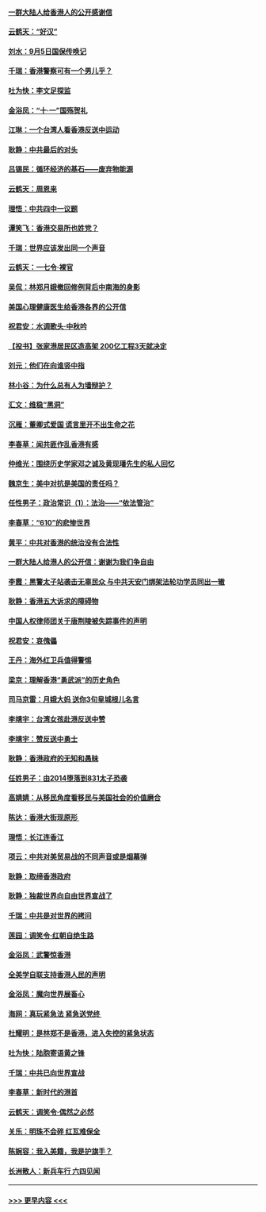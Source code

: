 #### [一群大陆人给香港人的公开感谢信](../pages/nsc993/n11514797.md?t=09112200) 
#### [云鹤天：“好汉”](../pages/nsc993/n11513536.md?t=09112200) 
#### [刘水：9月5日国保传唤记](../pages/nsc993/n11513460.md?t=09112200) 
#### [千瑞：香港警察可有一个男儿乎？](../pages/nsc993/n11513109.md?t=09112200) 
#### [吐为快：李文足探监](../pages/nsc993/n11509622.md?t=09112200) 
#### [金浴凤：“十‧一”国殇贺礼](../pages/nsc993/n11509593.md?t=09112200) 
#### [江琳：一个台湾人看香港反送中运动](../pages/nsc993/n11509211.md?t=09112200) 
#### [耿静：中共最后的对头](../pages/nsc993/n11508308.md?t=09112200) 
#### [吕锡民：循环经济的基石——废弃物能源](../pages/nsc993/n11508212.md?t=09112200) 
#### [云鹤天：周恩来](../pages/nsc993/n11508055.md?t=09112200) 
#### [理悟：中共四中一议题](../pages/nsc993/n11507782.md?t=09112200) 
#### [谭笑飞：香港交易所也姓党？](../pages/nsc993/n11507753.md?t=09112200) 
#### [千瑞：世界应该发出同一个声音](../pages/nsc993/n11507290.md?t=09112200) 
#### [云鹤天：一七令‧裸官](../pages/nsc993/n11507177.md?t=09112200) 
#### [吴侃：林郑月娥撤回修例背后中南海的身影](../pages/nsc993/n11506876.md?t=09112200) 
#### [美国心理健康医生给香港各界的公开信](../pages/nsc993/n11506809.md?t=09112200) 
#### [祝君安：水调歌头‧中秋吟](../pages/nsc993/n11506758.md?t=09112200) 
#### [【投书】张家港居民区造高架 200亿工程3天就决定](../pages/nsc993/n11506682.md?t=09112200) 
#### [刘元：他们在向谁竖中指](../pages/nsc993/n11505384.md?t=09112200) 
#### [林小谷：为什么总有人为墙辩护？](../pages/nsc993/n11505226.md?t=09112200) 
#### [汇文：维稳“黑洞”](../pages/nsc993/n11504347.md?t=09112200) 
#### [沉雁：董卿式爱国 谎言里开不出生命之花](../pages/nsc993/n11503215.md?t=09112200) 
#### [李春草：闻共匪作乱香港有感](../pages/nsc993/n11503072.md?t=09112200) 
#### [仲维光：围绕历史学家邓之诚及黄现璠先生的私人回忆](../pages/nsc993/n11501330.md?t=09112200) 
#### [魏京生：美中对抗是美国的责任吗？](../pages/nsc993/n11500723.md?t=09112200) 
#### [任性男子：政治常识（1）：法治——“依法管治”](../pages/nsc993/n11500791.md?t=09112200) 
#### [李春草：“610”的悲惨世界](../pages/nsc993/n11501141.md?t=09112200) 
#### [黄平：中共对香港的统治没有合法性](../pages/nsc993/n11499473.md?t=09112200) 
#### [一群大陆人给港人的公开信：谢谢为我们争自由](../pages/nsc993/n11500402.md?t=09112200) 
#### [李霞：黑警太子站袭击无辜民众 与中共天安门绑架法轮功学员同出一辙](../pages/nsc993/n11499805.md?t=09112200) 
#### [耿静：香港五大诉求的障碍物](../pages/nsc993/n11497578.md?t=09112200) 
#### [中国人权律师团关于唐荆陵被失踪事件的声明](../pages/nsc993/n11500014.md?t=09112200) 
#### [祝君安：哀傀儡](../pages/nsc993/n11499776.md?t=09112200) 
#### [王丹：海外红卫兵值得警惕](../pages/nsc993/n11498138.md?t=09112200) 
#### [梁京：理解香港“勇武派”的历史角色](../pages/nsc993/n11498006.md?t=09112200) 
#### [司马京雷：月娥大妈  送你3句皇城根儿名言](../pages/nsc993/n11497885.md?t=09112200) 
#### [李靖宇：台湾女孩赴港反送中赞](../pages/nsc993/n11497721.md?t=09112200) 
#### [李靖宇：赞反送中勇士](../pages/nsc993/n11497452.md?t=09112200) 
#### [耿静：香港政府的无知和愚昧](../pages/nsc993/n11494238.md?t=09112200) 
#### [任姓男子：由2014堕落到831太子恐袭](../pages/nsc993/n11496683.md?t=09112200) 
#### [高婧婧：从移民角度看移民与美国社会的价值磨合](../pages/nsc993/n11495757.md?t=09112200) 
#### [陈达：香港大街现原形 ](../pages/nsc993/n11495441.md?t=09112200) 
#### [理悟：长江连香江](../pages/nsc993/n11495377.md?t=09112200) 
#### [项云：中共对美贸易战的不同声音或是烟幕弹](../pages/nsc993/n11494929.md?t=09112200) 
#### [耿静：取缔香港政府](../pages/nsc993/n11494218.md?t=09112200) 
#### [耿静：独裁世界向自由世界宣战了](../pages/nsc993/n11494190.md?t=09112200) 
#### [千瑞：中共是对世界的拷问](../pages/nsc993/n11493021.md?t=09112200) 
#### [莲园：调笑令‧红朝自绝生路](../pages/nsc993/n11493011.md?t=09112200) 
#### [金浴凤：武警惊香港](../pages/nsc993/n11492994.md?t=09112200) 
#### [全美学自联支持香港人民的声明](../pages/nsc993/n11492630.md?t=09112200) 
#### [金浴凤：魔向世界展畜心](../pages/nsc993/n11492599.md?t=09112200) 
#### [海网：真玩紧急法 紧急送党终 ](../pages/nsc993/n11492535.md?t=09112200) 
#### [杜耀明：是林郑不是香港，进入失控的紧急状态](../pages/nsc993/n11491420.md?t=09112200) 
#### [吐为快：陆胞寄语黄之锋](../pages/nsc993/n11491117.md?t=09112200) 
#### [千瑞：中共已向世界宣战](../pages/nsc993/n11490123.md?t=09112200) 
#### [李春草：新时代的港首](../pages/nsc993/n11489864.md?t=09112200) 
#### [云鹤天：调笑令·偶然之必然](../pages/nsc993/n11489701.md?t=09112200) 
#### [关乐：明珠不会碎 红瓦难保全](../pages/nsc993/n11489647.md?t=09112200) 
#### [陈婉容：我入美籍，我是护旗手？](../pages/nsc993/n11487908.md?t=09112200) 
#### [长洲散人：新兵车行 六四见闻](../pages/nsc993/n11487729.md?t=09112200) 

----
#### [ >>> 更早内容 <<< ](../indexes/nsc993-earlier.md)
